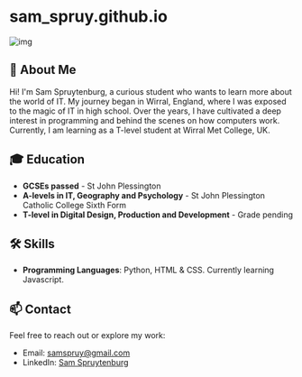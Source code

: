 # sam_spruy.github.io
![img](https://images.unsplash.com/photo-1731955196267-e863d6f39794?q=80&w=1993&auto=format&fit=crop&ixlib=rb-4.0.3&ixid=M3wxMjA3fDB8MHxwaG90by1wYWdlfHx8fGVufDB8fHx8fA%3D%3D)
## 🚀 About Me
 
Hi! I'm Sam Spruytenburg, a curious student who wants to learn more about the world of IT. My journey began in Wirral, England, where I was exposed to the magic of IT in high school. Over the years, I have cultivated a deep interest in programming and behind the scenes on how computers work. Currently, I am learning as a T-level student at Wirral Met College, UK.  
 
## 🎓 Education
 
- **GCSEs passed** - St John Plessington  
- **A-levels in IT, Geography and Psychology** - St John Plessington Catholic College Sixth Form
- **T-level in Digital Design, Production and Development** - Grade pending

## 🛠️ Skills
- **Programming Languages**: Python, HTML & CSS. Currently learning Javascript. 
 
## 📫 Contact
Feel free to reach out or explore my work:
- Email: [samspruy@gmail.com](mailto:samspruy@gmail.com)
- LinkedIn: [Sam Spruytenburg](https://www.linkedin.com/in/SamSpruytenburg/)
  
